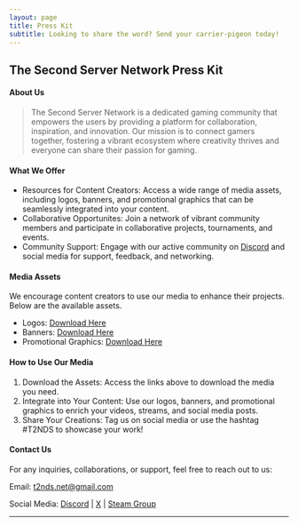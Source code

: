```yaml
---
layout: page
title: Press Kit
subtitle: Looking to share the word? Send your carrier-pigeon today!
---
```

## The Second Server Network Press Kit
#### About Us
> The Second Server Network is a dedicated gaming community that empowers the users by providing a platform for collaboration, inspiration, and innovation. Our mission is to connect gamers together, fostering a vibrant ecosystem where creativity thrives and everyone can share their passion for gaming.


#### What We Offer
- Resources for Content Creators: Access a wide range of media assets, including logos, banners, and promotional graphics that can be seamlessly integrated into your content.
- Collaborative Opportunites: Join a network of vibrant community members and participate in collaborative projects, tournaments, and events.
- Community Support: Engage with our active community on [Discord](https://discord.gg/FEzMPT4) and social media for support, feedback, and networking.


#### Media Assets
 We encourage content creators to use our media to enhance their projects. Below are the available assets.
 - Logos: [Download Here](#)
 - Banners: [Download Here](#)
 - Promotional Graphics: [Download Here](#)

#### How to Use Our Media
1. Download the Assets: Access the links above to download the media you need.
2. Integrate into Your Content: Use our logos, banners, and promotional graphics to enrich your videos, streams, and social media posts.
3. Share Your Creations: Tag us on social media or use the hashtag #T2NDS to showcase your work!

#### Contact Us
For any inquiries, collaborations, or support, feel free to reach out to us:

Email: [t2nds.net@gmail.com](mailto:t2nds.net@gmail.com)

Social Media: [Discord](https://discord.gg/FEzMPT4) | [X]() | [Steam Group](https://steamcommunity.com/groups/t2nds)


---


